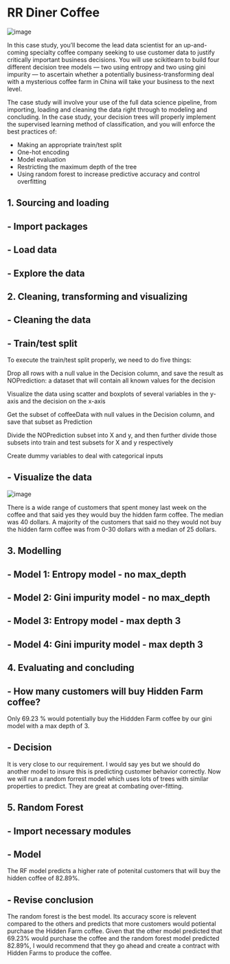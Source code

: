 # RR Diner Coffee

![image](https://user-images.githubusercontent.com/86930309/227387324-7433daa7-cff3-4520-9279-4c154c380ac5.png)

In this case study, you’ll become the lead data scientist for an up-and-coming specialty coffee company seeking to use customer data to justify critically important
business decisions. You will use scikitlearn to build four different decision tree models — two using entropy and two using gini impurity — to ascertain whether a 
potentially business-transforming deal with a mysterious coffee farm in China will take your business to the next level. 

The case study will involve your use of the full data science pipeline, from importing, loading and cleaning the data right through to modeling and concluding. In the
case study, your decision trees will properly implement the supervised learning method of classification, and you will enforce the best practices of:

- Making an appropriate train/test split
- One-hot encoding
- Model evaluation
- Restricting the maximum depth of the tree
- Using random forest to increase predictive accuracy and control overfitting

## 1. Sourcing and loading

## - Import packages
## - Load data
## - Explore the data

## 2. Cleaning, transforming and visualizing

## - Cleaning the data
## - Train/test split

To execute the train/test split properly, we need to do five things:

Drop all rows with a null value in the Decision column, and save the result as NOPrediction: a dataset that will contain all known values for the decision

Visualize the data using scatter and boxplots of several variables in the y-axis and the decision on the x-axis

Get the subset of coffeeData with null values in the Decision column, and save that subset as Prediction

Divide the NOPrediction subset into X and y, and then further divide those subsets into train and test subsets for X and y respectively

Create dummy variables to deal with categorical inputs

## - Visualize the data

![image](https://user-images.githubusercontent.com/86930309/227389110-e3312092-4a90-4e66-9930-8273332e0fca.png)

There is a wide range of customers that spent money last week on the coffee and that said yes they would buy the hidden farm coffee. The median was 40 dollars. A majority of the customers that said no they would not buy the hidden farm coffee was from 0-30 dollars with a median of 25 dollars.

## 3. Modelling

## - Model 1: Entropy model - no max_depth
## - Model 2: Gini impurity model - no max_depth
## - Model 3: Entropy model - max depth 3
## - Model 4: Gini impurity model - max depth 3

## 4. Evaluating and concluding

## - How many customers will buy Hidden Farm coffee?

Only 69.23 % would potentially buy the Hiddden Farm coffee by our gini model with a max depth of 3.

## - Decision

It is very close to our requirement. I would say yes but we should do another model to insure this is predicting customer behavior correctly. Now we will run a random forrest model which uses lots of trees with similar properties to predict. They are great at combating over-fitting.

## 5. Random Forest

## - Import necessary modules
## - Model

The RF model predicts a higher rate of potenital customers that will buy the hidden coffee of 82.89%.

## - Revise conclusion

The random forest is the best model. Its accuracy score is relevent compared to the others and predicts that more customers would potiental purchase the Hidden Farm coffee. Given that the other model predicted that 69.23% would purchase the coffee and the random forest model predicted 82.89%, I would recommend that they go ahead and create a contract with Hidden Farms to produce the coffee.
